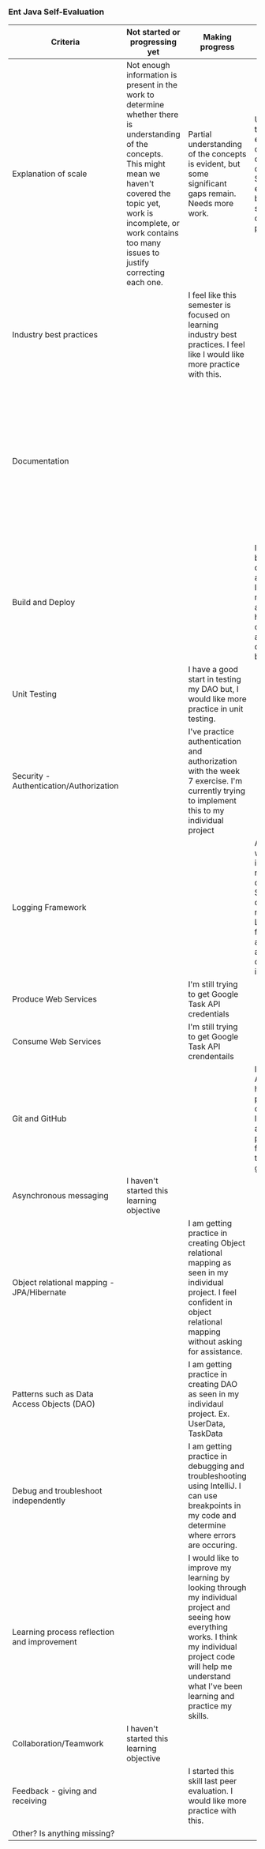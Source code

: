 ### Ent Java Self-Evaluation

| Criteria | Not started or progressing yet                                                                                                                                                                                                   | Making progress                                                                                                                                                                                                          | Meets expectations                                                                                                                                                                                | Exemplary                                                                                                                                                                                                   
|---|----------------------------------------------------------------------------------------------------------------------------------------------------------------------------------------------------------------------------------|--------------------------------------------------------------------------------------------------------------------------------------------------------------------------------------------------------------------------|---------------------------------------------------------------------------------------------------------------------------------------------------------------------------------------------------|-------------------------------------------------------------------------------------------------------------------------------------------------------------------------------------------------------------|
| Explanation of scale | Not enough information is present in the work to determine whether there is understanding of the concepts. This might mean we haven't covered the topic yet, work is incomplete, or work contains too many issues to justify correcting each one. | Partial understanding of the concepts is evident, but some significant gaps remain. Needs more work.                                                                                                                     | Understanding of the concepts is evident through correct work, and clear documentation. Some revision or expansion might be needed, but no significant gaps or errors are present.                | Work meets or exeeds the expectations. A high level of proficiency with the concepts is evident. Work could be used as a classroom example.                                                                 |
|Industry best practices|                      | I feel like this semester is focused on learning industry best practices. I feel like I would like more practice with this.                                                                                              |                                                                                                                                                                                                   |                                                                                                                                                                                                             |
|Documentation|                                                                                                                                                                                                                                  |                                                                                                                                                                                                                          |                                                                                                                                                                                                   | I haven't found the time to document all my methods and variables but there is evidence in my User class of documentation. In addition, I dont' need to reference websites to know how to document my work. |
|Build and Deploy|                                                                                                                                                                                                                                  |                                                                                                                                                                                                                          | I feel confident in building and deploying my applications in IntelliJ. As seen in my past exercise assignments, I have screenshots of my applications deployed to the browser.                   |
|Unit Testing|                                                                                                                                                                                                                                  | I have a good start in testing my DAO but, I would like more practice in unit testing.                                                                                                                                   |                                                                                                                                                                                                   |                                                                                                                                                                                                             |
|Security - Authentication/Authorization|                 | I've practice authentication and authorization with the week 7 exercise. I'm currently trying to implement this to my individual project                                                                                 |                                                                                                                                                                                                   |                                                                                                                                                                                                             |
|Logging Framework|                                                                                                                                                                                                                                  |                                                                                                                                                                                                                          | As seen in my work, my indieProject repository doesn't show any System.out.println code and is replaced with Logger framework. In addition, there is a log file that contains logger information. |                                                                                                                                                                                                             |
|Produce Web Services|                        | I'm still trying to get Google Task API credentials                                                                                                                                                                      |                                                                                                                                                                                                   |                                                                                                                                                                                                             |
|Consume Web Services|                             | I'm still trying to get Google Task API crendentails                                                                                                                                                                     |                                                                                                                                                                                                   |                                                                                                                                                                                                             |
|Git and GitHub|                                                                                                                                                                                                                                  |                                                                                                                                                                                                                          | I feel like Advanced Java helped me gather prior knowledge of Git and GitHub. I can properly add, commit, push, remove files, and check the status using git commands.                            |                                                                                                                                                                                                             |
|Asynchronous messaging| I haven't started this learning objective                                                                                                                                                                                        |                                                                                                                                                                                                                          |                                                                                                                                                                                                   |                                                                                                                                                                                                             |
|Object relational mapping - JPA/Hibernate|                                                                                                                                                                                                                                  | I am getting practice in creating Object relational mapping as seen in my individual project. I feel confident in object relational mapping without asking for assistance.                                               |                                                                                                                                                                                                   |                                                                                                                                                                                                             |
|Patterns such as Data Access Objects (DAO)|                                                                                                                                                                                                                                  | I am getting practice in creating DAO as seen in my individaul project. Ex. UserData, TaskData                                                                                                                           |                                                                                                                                                                                                   |                                                                                                                                                                                                             |
|Debug and troubleshoot independently|                                                                                                                                                                                                                                  | I am getting practice in debugging and troubleshooting using IntelliJ. I can use breakpoints in my code and determine where errors are occuring.                                                                         |                                                                                                                                                                                                   |                                                                                                                                                                                                             |
|Learning process reflection and improvement|                                                                                                                                                                                                                                  | I would like to improve my learning by looking through my individual project and seeing how everything works. I think my individual project code will help me understand what I've been learning and practice my skills. |                                                                                                                                                                                                   |                                                                                                                                                                                                             |
|Collaboration/Teamwork | I haven't started this learning objective                                                                                                                                                                                        |                                                                                                                                                                                                                          |                                                                                                                                                                                                   |                                                                                                                                                                                                             |
|Feedback - giving and receiving|       | I started this skill last peer evaluation. I would like more practice with this.                                                                                                                                         |                                                                                                                                                                                                   |                                                                                                                                                                                                             |
|Other? Is anything missing?|                                                                                                                                                                                                                                  |                                                                                                                                                                                                                          |                                                                                                                                                                                                   |                                                                                                                                                                                                             |

